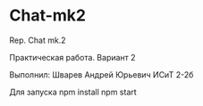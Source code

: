 # Chat-mk2
Rep. Chat mk.2

Практическая работа. Вариант 2

Выполнил: Шварев Андрей Юрьевич ИСиТ 2-2б

 Для запуска
  npm install
  npm start
